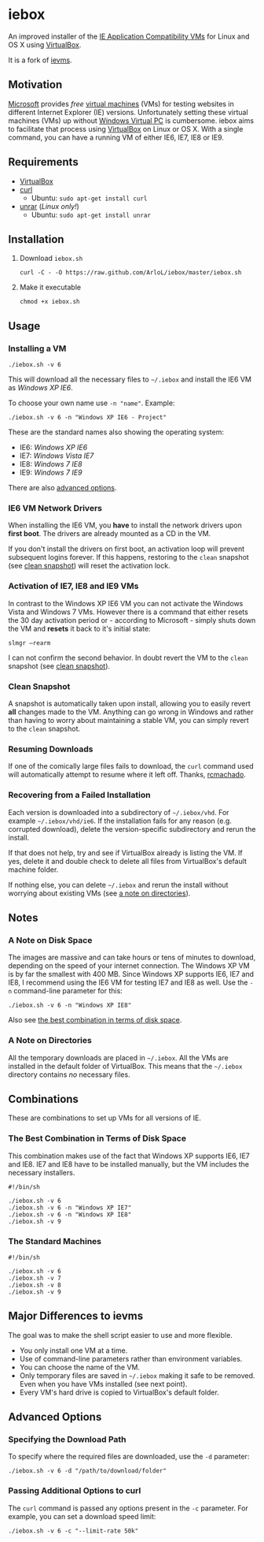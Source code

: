 # iebox

An improved installer of the [IE Application Compatibility
VMs](https://www.microsoft.com/en-ca/download/details.aspx?id=11575) for Linux
and OS&nbsp;X using [VirtualBox](http://virtualbox.org/).

It is a fork of [ievms](http://xdissent.github.com/ievms/).

## Motivation

[Microsoft](https://www.microsoft.com) provides *free* [virtual
machines](https://www.microsoft.com/en-ca/download/details.aspx?id=11575) (VMs)
for testing websites in different Internet Explorer (IE) versions. Unfortunately setting
these virtual machines (VMs) up without
[Windows Virtual PC](https://www.microsoft.com/windows/virtual-pc/) is cumbersome. iebox
aims to facilitate that process using [VirtualBox](http://virtualbox.org/) on Linux or
OS&nbsp;X. With a single command, you can have a running VM of either IE6, IE7, IE8 or
IE9.

## Requirements

*   [VirtualBox](http://virtualbox.org)
*   [curl](http://curl.haxx.se/)
    *   Ubuntu: `sudo apt-get install curl`
*   [unrar](http://home.gna.org/unrar/) (*Linux only!*)
    *    Ubuntu: `sudo apt-get install unrar`

## Installation

1.  Download `iebox.sh`

        curl -C - -O https://raw.github.com/ArloL/iebox/master/iebox.sh

2.  Make it executable

        chmod +x iebox.sh

## Usage

### Installing a VM

    ./iebox.sh -v 6

This will download all the necessary files to `~/.iebox` and install
the IE6 VM as *Windows XP IE6*.

To choose your own name use `-n "name"`. Example:

    ./iebox.sh -v 6 -n "Windows XP IE6 - Project"

These are the standard names also showing the operating system:

*   IE6: *Windows XP IE6*
*   IE7: *Windows Vista IE7*
*   IE8: *Windows 7 IE8*
*   IE9: *Windows 7 IE9*

There are also [advanced options](#advanced-options).

### IE6 VM Network Drivers

When installing the IE6 VM, you **have** to install the network drivers upon
**first boot**. The drivers are already mounted as a CD in the VM.

If you don't install the drivers on first boot, an activation
loop will prevent subsequent logins forever. If this happens, restoring to
the `clean` snapshot (see [clean snapshot](#clean-snapshot)) will reset the activation
lock.

### Activation of IE7, IE8 and IE9 VMs

In contrast to the Windows XP IE6 VM you can not activate the Windows Vista and
Windows 7 VMs. However there is a command that either resets the 30 day activation
period or - according to Microsoft - simply shuts down the VM and **resets** it
back to it's initial state:

    slmgr –rearm

I can not confirm the second behavior. In doubt revert the VM to the `clean` snapshot
(see [clean snapshot](#clean-snapshot)).

### Clean Snapshot

A snapshot is automatically taken upon install, allowing you to easily revert
**all** changes made to the VM. Anything can go wrong in  Windows and rather
than having to worry about maintaining a stable VM, you can simply revert
to the `clean` snapshot.

### Resuming Downloads

If one of the comically large files fails to download, the `curl`
command used will automatically attempt to resume where it left off. 
Thanks, [rcmachado](https://github.com/rcmachado).

### Recovering from a Failed Installation

Each version is downloaded into a subdirectory of `~/.iebox/vhd`. For example
`~/.iebox/vhd/ie6`. If the installation fails for any reason (e.g. corrupted download),
delete the version-specific subdirectory and rerun the install.

If that does not help, try and see if VirtualBox already is listing the VM. If yes,
delete it and double check to delete all files from VirtualBox's default machine folder.

If nothing else, you can delete `~/.iebox` and rerun the install without
worrying about existing VMs (see [a note on directories](#a-note-on-directories)).

## Notes

### A Note on Disk Space

The images are massive and can take hours or tens of minutes to 
download, depending on the speed of your internet connection.
The Windows XP VM is by far the smallest with 400&nbsp;MB.
Since Windows XP supports IE6, IE7 and IE8, I recommend using the IE6
VM for testing IE7 and IE8 as well. Use the `-n` command-line parameter
for this:

    ./iebox.sh -v 6 -n "Windows XP IE8"

Also see [the best combination in terms of disk space](#the-best-combination-in-terms-of-disk-space).

### A Note on Directories

All the temporary downloads are placed in `~/.iebox`.
All the VMs are installed in the default folder of VirtualBox.
This means that the `~/.iebox` directory contains *no* necessary files.
    
## Combinations

These are combinations to set up VMs for all versions of IE.

### The Best Combination in Terms of Disk Space

This combination makes use of the fact that Windows XP supports IE6, IE7 and IE8.
IE7 and IE8 have to be installed manually, but the VM includes the necessary
installers.

    #!/bin/sh
    
    ./iebox.sh -v 6
    ./iebox.sh -v 6 -n "Windows XP IE7"
    ./iebox.sh -v 6 -n "Windows XP IE8"
    ./iebox.sh -v 9

### The Standard Machines

    #!/bin/sh
    
    ./iebox.sh -v 6
    ./iebox.sh -v 7
    ./iebox.sh -v 8
    ./iebox.sh -v 9

## Major Differences to ievms

The goal was to make the shell script easier to use and more flexible.

*   You only install one VM at a time.
*   Use of command-line parameters rather than environment variables.
*   You can choose the name of the VM.
*   Only temporary files are saved in `~/.iebox` making it safe to be removed. Even
    when you have VMs installed (see next point).
*   Every VM's hard drive is copied to VirtualBox's default folder.

## Advanced Options

### Specifying the Download Path

To specify where the required files are downloaded, use the `-d` parameter:

    ./iebox.sh -v 6 -d "/path/to/download/folder"

### Passing Additional Options to curl

The `curl` command is passed any options present in the `-c` parameter.
For example, you can set a download speed limit:

    ./iebox.sh -v 6 -c "--limit-rate 50k"
